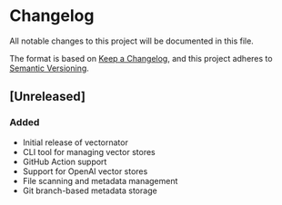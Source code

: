 # Changelog

All notable changes to this project will be documented in this file.

The format is based on [Keep a Changelog](https://keepachangelog.com/en/1.0.0/),
and this project adheres to [Semantic Versioning](https://semver.org/spec/v2.0.0.html).

## [Unreleased]

### Added

- Initial release of vectornator
- CLI tool for managing vector stores
- GitHub Action support
- Support for OpenAI vector stores
- File scanning and metadata management
- Git branch-based metadata storage
